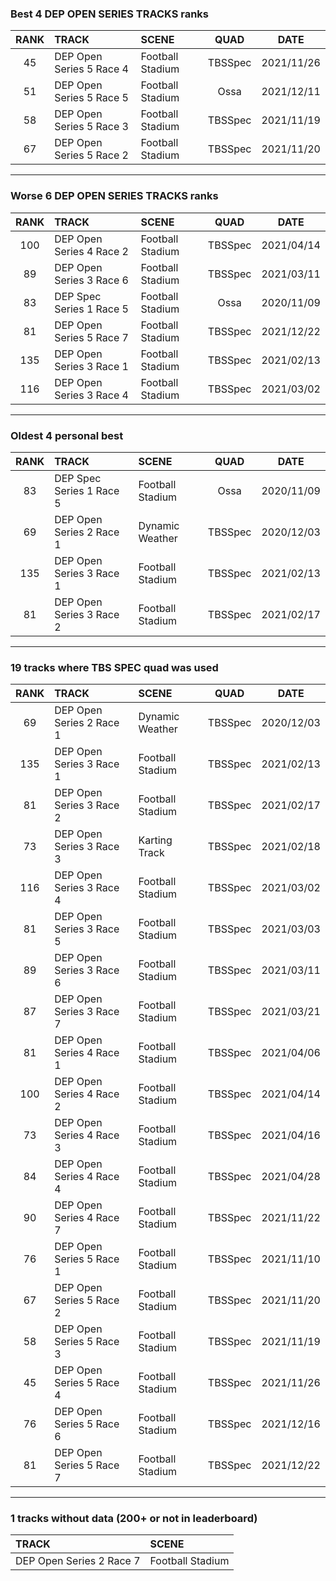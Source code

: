 ### Best 4 DEP OPEN SERIES TRACKS ranks
|RANK|TRACK|SCENE|QUAD|DATE|
|:---:|:---|:---|:---:|:---:|
|45|DEP Open Series 5 Race 4|Football Stadium|TBSSpec|2021/11/26|
|51|DEP Open Series 5 Race 5|Football Stadium|Ossa|2021/12/11|
|58|DEP Open Series 5 Race 3|Football Stadium|TBSSpec|2021/11/19|
|67|DEP Open Series 5 Race 2|Football Stadium|TBSSpec|2021/11/20|
---
### Worse 6 DEP OPEN SERIES TRACKS ranks
|RANK|TRACK|SCENE|QUAD|DATE|
|:---:|:---|:---|:---:|:---:|
|100|DEP Open Series 4 Race 2|Football Stadium|TBSSpec|2021/04/14|
|89|DEP Open Series 3 Race 6|Football Stadium|TBSSpec|2021/03/11|
|83|DEP Spec Series 1 Race 5|Football Stadium|Ossa|2020/11/09|
|81|DEP Open Series 5 Race 7|Football Stadium|TBSSpec|2021/12/22|
|135|DEP Open Series 3 Race 1|Football Stadium|TBSSpec|2021/02/13|
|116|DEP Open Series 3 Race 4|Football Stadium|TBSSpec|2021/03/02|
---
### Oldest 4 personal best
|RANK|TRACK|SCENE|QUAD|DATE|
|:---:|:---|:---|:---:|:---:|
|83|DEP Spec Series 1 Race 5|Football Stadium|Ossa|2020/11/09|
|69|DEP Open Series 2 Race 1|Dynamic Weather|TBSSpec|2020/12/03|
|135|DEP Open Series 3 Race 1|Football Stadium|TBSSpec|2021/02/13|
|81|DEP Open Series 3 Race 2|Football Stadium|TBSSpec|2021/02/17|
---
### 19 tracks where TBS SPEC quad was used
|RANK|TRACK|SCENE|QUAD|DATE|
|:---:|:---|:---|:---:|:---:|
|69|DEP Open Series 2 Race 1|Dynamic Weather|TBSSpec|2020/12/03|
|135|DEP Open Series 3 Race 1|Football Stadium|TBSSpec|2021/02/13|
|81|DEP Open Series 3 Race 2|Football Stadium|TBSSpec|2021/02/17|
|73|DEP Open Series 3 Race 3|Karting Track|TBSSpec|2021/02/18|
|116|DEP Open Series 3 Race 4|Football Stadium|TBSSpec|2021/03/02|
|81|DEP Open Series 3 Race 5|Football Stadium|TBSSpec|2021/03/03|
|89|DEP Open Series 3 Race 6|Football Stadium|TBSSpec|2021/03/11|
|87|DEP Open Series 3 Race 7|Football Stadium|TBSSpec|2021/03/21|
|81|DEP Open Series 4 Race 1|Football Stadium|TBSSpec|2021/04/06|
|100|DEP Open Series 4 Race 2|Football Stadium|TBSSpec|2021/04/14|
|73|DEP Open Series 4 Race 3|Football Stadium|TBSSpec|2021/04/16|
|84|DEP Open Series 4 Race 4|Football Stadium|TBSSpec|2021/04/28|
|90|DEP Open Series 4 Race 7|Football Stadium|TBSSpec|2021/11/22|
|76|DEP Open Series 5 Race 1|Football Stadium|TBSSpec|2021/11/10|
|67|DEP Open Series 5 Race 2|Football Stadium|TBSSpec|2021/11/20|
|58|DEP Open Series 5 Race 3|Football Stadium|TBSSpec|2021/11/19|
|45|DEP Open Series 5 Race 4|Football Stadium|TBSSpec|2021/11/26|
|76|DEP Open Series 5 Race 6|Football Stadium|TBSSpec|2021/12/16|
|81|DEP Open Series 5 Race 7|Football Stadium|TBSSpec|2021/12/22|
---
### 1 tracks without data (200+ or not in leaderboard)
|TRACK|SCENE|
|:---|:---|
|DEP Open Series 2 Race 7|Football Stadium|
